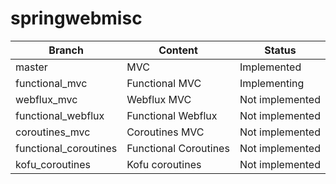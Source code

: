 # springwebmisc

Branch | Content | Status
--- | --- | ---
master | MVC | Implemented
functional_mvc | Functional MVC | Implementing
webflux_mvc | Webflux MVC | Not implemented
functional_webflux | Functional Webflux | Not implemented 
coroutines_mvc | Coroutines MVC | Not implemented
functional_coroutines | Functional Coroutines | Not implemented
kofu_coroutines | Kofu coroutines | Not implemented  